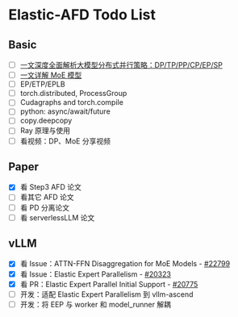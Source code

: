 # Elastic-AFD Todo List

## Basic

- [ ] [一文深度全面解析大模型分布式并行策略：DP/TP/PP/CP/EP/SP](https://zhuanlan.zhihu.com/p/1937826285264011929)
- [ ] [一文详解 MoE 模型](https://zhuanlan.zhihu.com/p/1940373778589802523)
- [ ] EP/ETP/EPLB
- [ ] torch.distributed, ProcessGroup
- [ ] Cudagraphs and torch.compile
- [ ] python: async/await/future
- [ ] copy.deepcopy
- [ ] Ray 原理与使用
- [ ] 看视频：DP、MoE 分享视频

## Paper

- [x] 看 Step3 AFD 论文
- [ ] 看其它 AFD 论文
- [ ] 看 PD 分离论文
- [ ] 看 serverlessLLM 论文

## vLLM

- [x] 看 Issue：ATTN-FFN Disaggregation for MoE Models - [#22799](https://github.com/vllm-project/vllm/issues/22799)
- [x] 看 Issue：Elastic Expert Parallelism - [#20323](https://github.com/vllm-project/vllm/issues/20323)
- [x] 看 PR：Elastic Expert Parallel Initial Support - [#20775](https://github.com/vllm-project/vllm/pull/20775)
- [ ] 开发：适配 Elastic Expert Parallelism 到 vllm-ascend
- [ ] 开发：将 EEP 与 worker 和 model_runner 解耦
